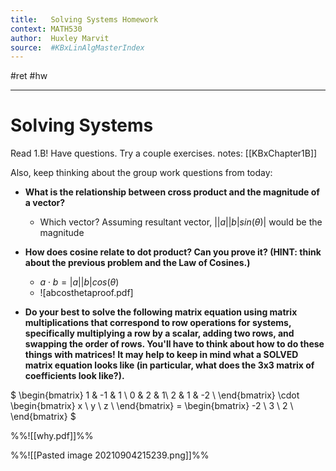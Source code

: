 ```yaml
---
title:   Solving Systems Homework
context: MATH530
author:  Huxley Marvit
source:  #KBxLinAlgMasterIndex
---
```


#ret #hw

---

# Solving Systems

Read 1.B! Have questions. Try a couple exercises.
notes: [[KBxChapter1B]]

Also, keep thinking about the group work questions from today:

* **What is the relationship between cross product and the magnitude of a vector?**
	* Which vector? Assuming resultant vector, $||a||b|sin(\theta)|$ would be the magnitude

* **How does cosine relate to dot product? Can you prove it? (HINT: think about the previous problem and the Law of Cosines.)**
	* $a \cdot b = |a||b|cos(\theta)$
	* ![abcosthetaproof.pdf]

* **Do your best to solve the following matrix equation using matrix multiplications that correspond to row operations for systems, specifically multiplying a row by a scalar, adding two rows, and swapping the order of rows. You'll have to think about how to do these things with matrices! It may help to keep in mind what a SOLVED matrix equation looks like (in particular, what does the 3x3 matrix of coefficients look like?).**

$
	\begin{bmatrix} 
	1 & -1 & 1 \\
	0 & 2 & 1\\
	2 & 1 & -2 \\
	\end{bmatrix}
	\cdot
	\begin{bmatrix} 
	x \\
	y \\
	z \\
	\end{bmatrix}
	= 
	\begin{bmatrix} 
	-2 \\
	3 \\
	2 \\
	\end{bmatrix}
$


%%![[why.pdf]]%%

%%![[Pasted image 20210904215239.png]]%%















